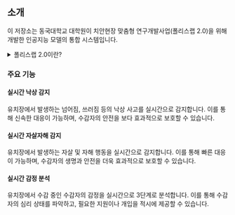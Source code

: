 ## 소개

이 저장소는 동국대학교 대학원이 치안현장 맞춤형 연구개발사업(폴리스랩 2.0)을 위해 개발한 인공지능 모델의 통합 시스템입니다.

<details><summary>폴리스랩 2.0이란?
</summary>
- 국민, 경찰, 연구자 등이 협업하여 치안 현장에서 발생하는 문제를 발굴하고 첨단과학기술과 ICT융합을 통해 문제해결 및 실증
- 연구자와 사용자(경찰)간 상호작용을 촉진하기 위해 실제 환경에서 기술개발이 가능한 실증 실험실(폴리스랩*) 구축
- * 치안을 뜻하는 폴리스(Police)와 리빙랩(Living-Lab)의 합성어
- 치안 현장의 문제해결을 위해 실제 적용 및 검증할 수 있도록 현장에서 실증연구를 강화하여 완결성 제고
![PoliceLab 2.0](https://www.nrf.re.kr/file/image?path=S5u0o7mp43XMnSXx5OUq4zSOZuFLG/hVD2gLAtrKTJ0=&name=%EF%BC%8FeqnXmMLaSGZZF%EF%BC%8FQMhbBmI/tBCI9Q0SGVwTKMjiV7wM=)   
</details>

### 주요 기능

#### 실시간 낙상 감지

유치장에서 발생하는 넘어짐, 쓰러짐 등의 낙상 사고를 실시간으로 감지합니다. 이를 통해 신속한 대응이 가능하며, 수감자의 안전을 보다 효과적으로 보호할 수 있습니다.

#### 실시간 자살자해 감지

유치장에서 발생하는 자살 및 자해 행동을 실시간으로 감지합니다. 이를 통해 빠른 대응이 가능하며, 수감자의 생명과 안전을 더욱 효과적으로 보호할 수 있습니다.

#### 실시간 감정 분석

유치장에서 수감 중인 수감자의 감정을 실시간으로 3단계로 분석합니다. 이를 통해 수감자의 심리 상태를 파악하고, 필요한 지원이나 개입을 적시에 제공할 수 있습니다.
